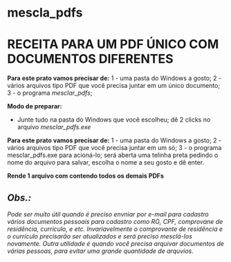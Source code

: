 # mescla_pdfs
# RECEITA PARA UM PDF ÚNICO COM DOCUMENTOS DIFERENTES
**Para este prato vamos precisar de:**
1 - uma pasta do Windows a gosto;
2 - vários arquivos tipo PDF que você precisa juntar em um único documento;
3 - o programa *mesclar_pdfs*;

**Modo de preparar:**
- Junte tudo na pasta do Windows que você escolheu; dê 2 clicks no arquivo *mesclar_pdfs.exe*

**Para este prato vamos precisar de:**
1 - uma pasta do Windows a gosto;
2 - vários arquivos tipo PDF que você precisa juntar em um só;
3 - o programa mesclar_pdfs.exe para acioná-lo; será aberta uma telinha preta pedindo o nome do arquivo para salvar, escolha o nome a seu gosto e dê enter.

**Rende 1 arquivo com contendo todos os demais PDFs**

## *Obs.:*
*Pode ser muito útil quando é preciso envniar por e-mail para cadastro vários documentos pessoais para cadastro como RG, CPF, comprovane de residência, currículo, e etc.* 
*Invariavelmente o comprovante de residência e o currículo precisarão ser atualizados e será preciso mesclá-los novamente.*
*Outra utilidade é quando você precisa arquivar documentos de várias pessoas, para evitar uma grande quantidade de arquvios.*
